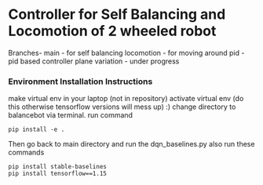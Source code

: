 # Controller for Self Balancing and Locomotion of 2 wheeled robot
Branches-
main - for self balancing
locomotion - for moving around
pid - pid based controller
plane variation - under progress
### Environment Installation Instructions
make virtual env in your laptop (not in repository)
activate virtual env (do this otherwise tensorflow versions will mess up) :)
change directory to balancebot via terminal.
run command
~~~
pip install -e .
~~~
Then go back to main directory and run the dqn_baselines.py
also run these commands
~~~
pip install stable-baselines
pip install tensorflow==1.15
~~~

